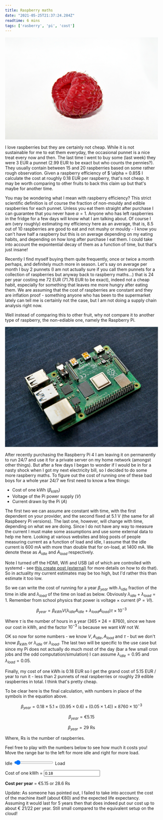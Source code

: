 ```yaml
---
title: Raspberry maths
date: "2021-05-25T21:37:24.284Z"
readtime: 6 mins
tags: ['rasberry', 'pi', 'cost']
---
```


![raspberry](./raspberry.jpeg)

I love raspberries but they are certainly not cheap. While it is not sustainable for me to eat them everyday, the occasional punnet is a nice treat every now and then. The last time I went to buy some (last week) they were 3 EUR a punnet (2.99 EUR to be exact but who counts the pennies?). They usually contain between 15 and 20 raspberries based on some rather rough observation. Given a raspberry efficiency of $ \alpha = 0.85$ I calculate the cost at roughly 0.18 EUR per raspberry, that's not cheap. It may be worth comparing to other fruits to back this claim up but that's maybe for another time. 

You may be wondering what I mean with raspberry efficiency? This strict scientific definition is of course the fraction of non-mouldy and edible raspberries for each punnet. Unless you eat them straight after purchase I can guarantee that you never have $\alpha = 1$. Anyone who has left raspberries in the fridge for a few days will know what I am talking about. Of course I am (very roughly) estimating my efficiency here as an average, that is, 8.5 out of 10 raspberries are good to eat and not mushy or mouldy - I know you can't have half a raspberry but this is on average depending on my eating habits, and depending on how long after purchase I eat them. I could take into account the expontential decay of them as a function of time, but that's just insane!

Recently I find myself buying them quite frequently, once or twice a month perhaps, and definitely much more in season. Let's say on average per month I buy 2 punnets (I am not actually sure if you call them punnets for a collection of raspberries but anyway back to raspberry maths...) that is 24 per year costing me 72 EUR (71.76 EUR to be exact), indeed not a cheap habit, especially for something that leaves me more hungry after eating them. We are assuming that the cost of raspberries are constant and they are inflation proof - something anyone who has been to the supermarket lately can tell me is certainly not the case, but I am not doing a supply chain analysis right now.

Well instead of comparing this to other fruit, why not compare it to another type of raspberry, the non-ediable one, namely the Raspberry Pi.

![raspberrypi](./raspberrypi.jpeg)

After recently purchasing the Raspberry Pi 4 I am leaving it on permanently to run 24/7 and use it for a private server on my home network (amongst other things). But after a few days I began to wonder if I would be in for a nasty shock when I got my next electricity bill, so I decided to do some more raspberry maths. To figure out the cost of running one of these bad boys for a whole year 24/7 we first need to know a few things:

- Cost of one kWh ($\beta_{kWh}$)
- Voltage of the Pi power supply ($V$)
- Current drawn by the Pi ($A$)

The first two we can assume are constant with time, with the first dependent on your provider, and the second fixed at 5.1 V (the same for all Raspbeery Pi versions). The last one, however, will change with time, depending on what we are doing. Since I do not have any way to measure the current I must make some assumptions and use some external data to help me here. Looking at various websites and blog posts of people measuring current as a function of load and idle, I assume that the idle current is 600 mA with more than double that for on-load, at 1400 mA. We denote these as $A_{idle}$ and $A_{load}$ respectively.

Note I turned off the HDMI, Wifi and USB (all of which are controlled with systemd - see [this create post (external)](https://frederik.lindenaar.nl/2018/05/11/raspberry-pi-power-saving-disable-hdmi-port-and-others-the-systemd-way.html) for more details on how to do that). So in actuality my current estimates may be too high, but I'd rather this than estimate it too low.

So we can write the cost of running for a year $\beta_{year}$ with $\lambda_{idle}$ fraction of the time in idle and $\lambda_{load}$ of the time on load as below. Obviously $\lambda_{idle} + \lambda_{load} = 1$. Remember from school physics that power is voltage $\times$ current ($P = VI$).

$$
\beta_{year} = \beta_{kWh}V(\lambda_{idle}A_{idle} +  \lambda_{load}A_{load})\tau \times 10^{-3}
$$

Where $\tau$ is the number of hours in a year ($365 \times 24 = 8760$), since we have our cost in kWh, and the factor $10^{-3}$ is because we want kW not W.

OK so now for some numbers - we know $V, A_{idle}, A_{load}$ and $\tau$ - but we don't know $\beta_{kWh}$ or $\lambda_{idle}$ or $\lambda_{load}$. The last two will be specific to the use case but since my Pi does not actually do much most of the day (bar a few small cron jobs and the odd computation/simulation) I can assume $\lambda_{idle} = 0.95$ and $\lambda_{load} = 0.05$.

Finally, my cost of one kWh is 0.18 EUR so I get the grand cost of 5.15 EUR / year to run it - less than 2 punnets of real raspberries or roughly 29 edible raspberries in total. I think that's pretty cheap. 

To be clear here is the final calculation, with numbers in place of the symbols in the equation above.

$$
\beta_{year} = 0.18 \times 5.1 \times ((0.95 \times 0.6) + (0.05 \times 1.4)) \times 8760 \times 10^{-3}
$$

$$
\beta_{year} = € 5.15
$$

$$
\beta_{year} = 29 \textrm{ Rs}
$$ 

Where, Rs is the number of raspberries.

Feel free to play with the numbers below to see how much it costs you! Move the range bar to the left for more idle and right for more load.
<form oninput="x.value=parseFloat(parseFloat(a.value)*0.44676*(1.4*parseFloat(b.value)+0.6*(100-parseFloat(b.value)))).toFixed(2);r.value=parseFloat(parseFloat(x.value)*5.55).toFixed(0)">

Idle <input type="range" id="b" value="5"> Load 

Cost of one kWh = <input type="number" value="0.18" id="a" name="quantity" min="0" step="0.01"/>

<b>Cost per year</b> = &#8364;<output name="x" for="a b">5.15</output> or <output name="r" for="a b">28.6</output> Rs
</form>

Update: As someone has pointed out, I failed to take into account the cost of the machine itself (about &#8364;80) and the expected life expectancy. Assuming it would last for 5 years then that does indeed put our cost up to about &#8364; 21/22 per year. Still small compared to the equivalent setup on the cloud!
